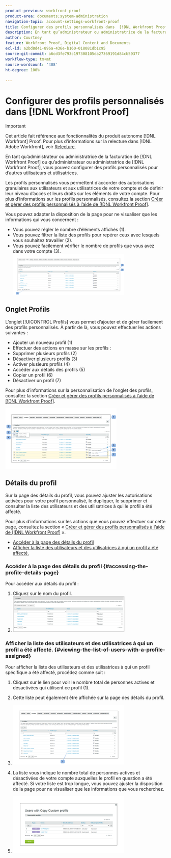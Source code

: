```yaml
---
product-previous: workfront-proof
product-area: documents;system-administration
navigation-topic: account-settings-workfront-proof
title: Configurer des profils personnalisés dans  [!DNL Workfront Proof]
description: En tant qu’administrateur ou administratrice de la facturation de  [!DNL Workfront]  Proof ou qu’administrateur ou administratrice de  [!DNL Workfront Proof] , vous pouvez configurer des profils personnalisés pour d’autres utilisateurs et utilisatrices.
author: Courtney
feature: Workfront Proof, Digital Content and Documents
exl-id: a2bd8d41-896a-436e-b160-018081db1c95
source-git-commit: a6cd3fe793c197308105da27369191d84cb59377
workflow-type: tm+mt
source-wordcount: '408'
ht-degree: 100%

---
```


# Configurer des profils personnalisés dans [!DNL Workfront Proof]

>[!IMPORTANT]
>
>Cet article fait référence aux fonctionnalités du produit autonome [!DNL Workfront] Proof. Pour plus d’informations sur la relecture dans [!DNL Adobe Workfront], voir [Relecture](../../../review-and-approve-work/proofing/proofing.md).

En tant qu’administrateur ou administratrice de la facturation de [!DNL Workfront Proof] ou qu’administrateur ou administratrice de [!DNL Workfront Proof], vous pouvez configurer des profils personnalisés pour d’autres utilisateurs et utilisatrices.

Les profils personnalisés vous permettent d’accorder des autorisations granulaires aux utilisateurs et aux utilisatrices de votre compte et de définir leur niveau d’accès et leurs droits sur les éléments de votre compte. Pour plus d’informations sur les profils personnalisés, consultez la section [Créer et gérer des profils personnalisés à l’aide de  [!DNL Workfront Proof]](../../../workfront-proof/wp-mnguserscontacts/users/create-and-manage-custom-profiles.md).

Vous pouvez adapter la disposition de la page pour ne visualiser que les informations qui vous concernent :

* Vous pouvez régler le nombre d’éléments affichés (1).
* Vous pouvez filtrer la liste des profils pour repérer ceux avec lesquels vous souhaitez travailler (2).
* Vous pouvez facilement vérifier le nombre de profils que vous avez dans votre compte (3).\
   ![Layout.png](assets/layout-350x130.png)

## Onglet Profils

L’onglet [!UICONTROL Profils] vous permet d’ajouter et de gérer facilement des profils personnalisés. À partir de là, vous pouvez effectuer les actions suivantes :

* Ajouter un nouveau profil (1)
* Effectuer des actions en masse sur les profils :
* Supprimer plusieurs profils (2)
* Désactiver plusieurs profils (3)
* Activer plusieurs profils (4)
* Accéder aux détails des profils (5)
* Copier un profil (6)
* Désactiver un profil (7)

Pour plus d’informations sur la personnalisation de l’onglet des profils, consultez la section [Créer et gérer des profils personnalisés à l’aide de  [!DNL Workfront Proof]](../../../workfront-proof/wp-mnguserscontacts/users/create-and-manage-custom-profiles.md).

![Profiles_tab_1.png](assets/profiles-tab-1-350x190.png)

## Détails du profil

Sur la page des détails du profil, vous pouvez ajuster les autorisations activées pour votre profil personnalisé, le dupliquer, le supprimer et consulter la liste des utilisateurs et des utilisatrices à qui le profil a été affecté.

Pour plus d’informations sur les actions que vous pouvez effectuer sur cette page, consultez la section « [Créer et gérer des profils personnalisés à l’aide de  [!DNL Workfront Proof]](../../../workfront-proof/wp-mnguserscontacts/users/create-and-manage-custom-profiles.md) ».

* [Accéder à la page des détails du profil](#accessing-the-profile-details-page)
* [Afficher la liste des utilisateurs et des utilisatrices à qui un profil a été affecté.](#viewing-the-list-of-users-with-a-profile-assigned)

### Accéder à la page des détails du profil {#accessing-the-profile-details-page}

Pour accéder aux détails du profil :

1. Cliquez sur le nom du profil.
1. ![Screen_Shot_2018-10-02_at_10.24.29_AM.png](assets/screen-shot-2018-10-02-at-10.24.29-am-350x112.png)

### Afficher la liste des utilisateurs et des utilisatrices à qui un profil a été affecté. {#viewing-the-list-of-users-with-a-profile-assigned}

Pour afficher la liste des utilisateurs et des utilisatrices à qui un profil spécifique a été affecté, procédez comme suit :

1. Cliquez sur le lien pour voir le nombre total de personnes actives et désactivées qui utilisent ce profil (1).
1. Cette liste peut également être affichée sur la page des détails du profil.
1. ![Users_list_1.png](assets/users-list-1-350x188.png)

1. La liste vous indique le nombre total de personnes actives et désactivées de votre compte auxquelles le profil en question a été affecté. Si votre liste est trop longue, vous pouvez ajuster la disposition de la page pour ne visualiser que les informations que vous recherchez.
1. ![Users_list_2.png](assets/users-list-2-350x178.png)
